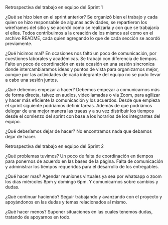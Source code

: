 Retrospectiva del trabajo en equipo del Sprint 1

¿Qué se hizo bien en el sprint anterior?
Se organizó bien el trabajo y cada quien se hizo responsable de algunas actividades, se repartieron los wireframes del sitio y se acordó como se realizaría y con que se trabajaría el ellos. Todos contribuimos a la creación de los mismos así como en el archivo README,  cada quien agregando lo que de cada sección se acordó previamente.

¿Qué hicimos mal?
En ocasiones nos faltó un poco de comunicación, por cuestiones laborales y académicas. Se trabajó con diferencia de tiempos. Falto un poco de coordinación en esta ocasión en una sesión sincronica donde intercambiaramos ideas y puntos de vista para organizarnos mejor, aunque por las actividades de cada integrante del equipo no se pudo llevar a cabo una sesión juntos.

¿Qué debemos empezar a hacer?
Debemos empezar a comunicarnos más de forma directa, talvez en audios, videollamadas o via Zoom, para agilizar y hacer más eficiente la comunicación y los acuerdos. Desde que empieza el sprint siguiente podríamos definir tareas. Además de que podriámos delegar de una mejor manera las traeas y a su vez distribuir los tiempos desde el comienzo del sprint con base a los horarios de los integrantes del equipo.

¿Qué deberíamos dejar de hacer?
No encontramos nada que debamos dejar de hacer.

Retrospectiva del trabajo en equipo del Sprint 2

¿Qué problemas tuvimos?
Un poco de falta de coordinación en tiempos para ponernos de acuerdo en las bases de la página. Falta de comunicación y administrar los tiempos requeridos para el desarrollo de los entregables.

¿Qué hacer mas?
Agendar reuniones virtuales ya sea por whatsapp o zoom los días miércoles 8pm y domingo 6pm. Y comunicarnos sobre cambios y dudas.

¿Qué continuar haciendo?
Seguir trabajando y avanzando con el proyecto y apoyándonos en las dudas y temas relacionados al mismo.

¿Qué hacer menos?
Suponer situaciones en las cuales tenemos dudas, tratando de apoyarnos en todo.
